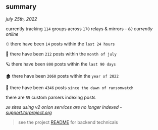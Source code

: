 
## summary
_july 25th, 2022_

currently tracking `114` groups across `170` relays & mirrors - _`68` currently online_

⏲ there have been `14` posts within the `last 24 hours`

🦈 there have been `212` posts within the `month of july`

🪐 there have been `800` posts within the `last 90 days`

🏚 there have been `2060` posts within the `year of 2022`

🦕 there have been `4346` posts `since the dawn of ransomwatch`

there are `55` custom parsers indexing posts

_`20` sites using v2 onion services are no longer indexed - [support.torproject.org](https://support.torproject.org/onionservices/v2-deprecation/)_

> see the project [README](https://github.com/joshhighet/ransomwatch#ransomwatch--) for backend technicals
